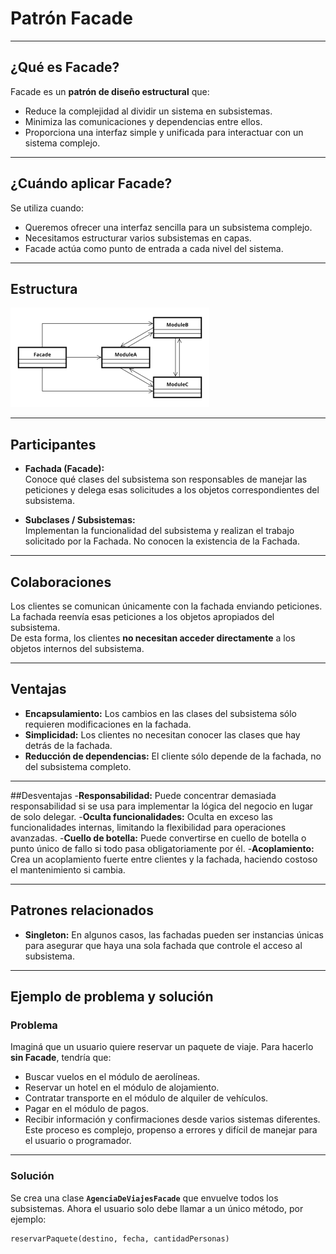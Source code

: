 # Patrón Facade

---

## ¿Qué es Facade?

Facade es un **patrón de diseño estructural** que:

- Reduce la complejidad al dividir un sistema en subsistemas.
- Minimiza las comunicaciones y dependencias entre ellos.
- Proporciona una interfaz simple y unificada para interactuar con un sistema complejo.

---

## ¿Cuándo aplicar Facade?

Se utiliza cuando:

- Queremos ofrecer una interfaz sencilla para un subsistema complejo.
- Necesitamos estructurar varios subsistemas en capas.
- Facade actúa como punto de entrada a cada nivel del sistema.

---

## Estructura

![Diagrama UML Facade](./descarga.png)

---

## Participantes

- **Fachada (Facade):**  
  Conoce qué clases del subsistema son responsables de manejar las peticiones y delega esas solicitudes a los objetos correspondientes del subsistema.

- **Subclases / Subsistemas:**  
  Implementan la funcionalidad del subsistema y realizan el trabajo solicitado por la Fachada. No conocen la existencia de la Fachada.

---

## Colaboraciones

Los clientes se comunican únicamente con la fachada enviando peticiones. La fachada reenvía esas peticiones a los objetos apropiados del subsistema.  
De esta forma, los clientes **no necesitan acceder directamente** a los objetos internos del subsistema.

---

## Ventajas

- **Encapsulamiento:** Los cambios en las clases del subsistema sólo requieren modificaciones en la fachada.
- **Simplicidad:** Los clientes no necesitan conocer las clases que hay detrás de la fachada.
- **Reducción de dependencias:** El cliente sólo depende de la fachada, no del subsistema completo.
  
---

##Desventajas
-**Responsabilidad:** Puede concentrar demasiada responsabilidad si se usa para implementar la lógica del negocio en lugar de solo delegar.
-**Oculta funcionalidades:** Oculta en exceso las funcionalidades internas, limitando la flexibilidad para operaciones avanzadas.
-**Cuello de botella:** Puede convertirse en cuello de botella o punto único de fallo si todo pasa obligatoriamente por él.
-**Acoplamiento:** Crea un acoplamiento fuerte entre clientes y la fachada, haciendo costoso el mantenimiento si cambia.

---

## Patrones relacionados

- **Singleton:** En algunos casos, las fachadas pueden ser instancias únicas para asegurar que haya una sola fachada que controle el acceso al subsistema.

---

## Ejemplo de problema y solución

### Problema

Imaginá que un usuario quiere reservar un paquete de viaje. Para hacerlo **sin Facade**, tendría que:

- Buscar vuelos en el módulo de aerolíneas.
- Reservar un hotel en el módulo de alojamiento.
- Contratar transporte en el módulo de alquiler de vehículos.
- Pagar en el módulo de pagos.
- Recibir información y confirmaciones desde varios sistemas diferentes.  
  Este proceso es complejo, propenso a errores y difícil de manejar para el usuario o programador.

---

### Solución

Se crea una clase **`AgenciaDeViajesFacade`** que envuelve todos los subsistemas. Ahora el usuario solo debe llamar a un único método, por ejemplo:

```plaintext
reservarPaquete(destino, fecha, cantidadPersonas)
```
